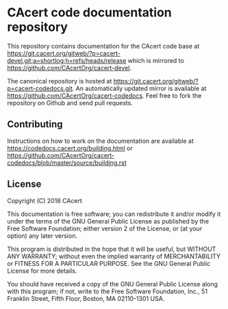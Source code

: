 CAcert code documentation repository
====================================

This repository contains documentation for the CAcert code base at
https://git.cacert.org/gitweb/?p=cacert-devel.git;a=shortlog;h=refs/heads/release
which is mirrored to https://github.com/CAcertOrg/cacert-devel.

The canonical repository is hosted at
https://git.cacert.org/gitweb/?p=cacert-codedocs.git. An automatically updated
mirror is available at https://github.com/CAcertOrg/cacert-codedocs. Feel free
to fork the repository on Github and send pull requests.

Contributing
------------

Instructions on how to work on the documentation are available at
https://codedocs.cacert.org/building.html or
https://github.com/CAcertOrg/cacert-codedocs/blob/master/source/building.rst

License
-------

Copyright (C) 2018  CAcert

This documentation is free software; you can redistribute it and/or modify
it under the terms of the GNU General Public License as published by
the Free Software Foundation; either version 2 of the License, or
(at your option) any later version.

This program is distributed in the hope that it will be useful,
but WITHOUT ANY WARRANTY; without even the implied warranty of
MERCHANTABILITY or FITNESS FOR A PARTICULAR PURPOSE.  See the
GNU General Public License for more details.

You should have received a copy of the GNU General Public License along
with this program; if not, write to the Free Software Foundation, Inc.,
51 Franklin Street, Fifth Floor, Boston, MA 02110-1301 USA.

